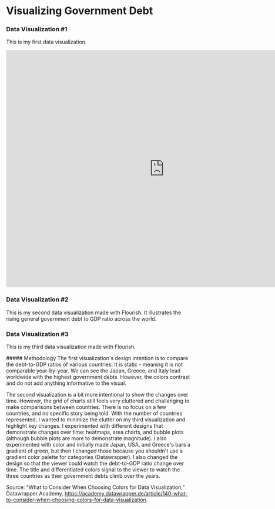 # Visualizing Government Debt

### Data Visualization #1
This is my first data visualization.
<iframe src="https://data.oecd.org/chart/6Ogs" width="860" height="645" style="border: 0" mozallowfullscreen="true" webkitallowfullscreen="true" allowfullscreen="true"><a href="https://data.oecd.org/chart/6Ogs" target="_blank">OECD Chart: General government debt, Total, % of GDP, Annual, 2019</a></iframe>

### Data Visualization #2
This is my second data visualization made with Flourish. It illustrates the rising general government debt to GDP ratio across the world. 
<div class="flourish-embed flourish-chart" data-src="visualisation/11154742"><script src="https://public.flourish.studio/resources/embed.js"></script></div>

### Data Visualization #3
This is my third data visualization made with Flourish. 
<div class="flourish-embed flourish-hierarchy" data-src="visualisation/11154892"><script src="https://public.flourish.studio/resources/embed.js"></script></div>
##### Methodology 
The first visualization's design intention is to compare the debt-to-GDP ratios of various countries. It is static - meaning it is not comparable year-by-year. We can see the Japan, Greece, and Italy lead worldwide with the highest government debts. However, the colors contrast and do not add anything informative to the visual. 

The second visualization is a bit more intentional to show the changes over time. However, the grid of charts still feels very cluttered and challenging to make comparisons between countries. There is no focus on a few countries, and no specific story being told. With the number of countries represented, I wanted to minimize the clutter on my third visualization and highlight key changes. I experimented with different designs that demonstrate changes over time: heatmaps, area charts, and bubble plots (although bubble plots are more to demonstrate magnitude). I also experimented with color and initially made Japan, USA, and Greece's bars a gradient of green, but then I changed those because you shouldn't use a gradient color palette for categories (Datawrapper). I also changed the design so that the viewer could watch the debt-to-GDP ratio change over time. The title and differentiated colors signal to the viewer to watch the three countries as their government debts climb over the years. 

Source: “What to Consider When Choosing Colors for Data Visualization,” Datawrapper Academy, https://academy.datawrapper.de/article/140-what-to-consider-when-choosing-colors-for-data-visualization. 
 
